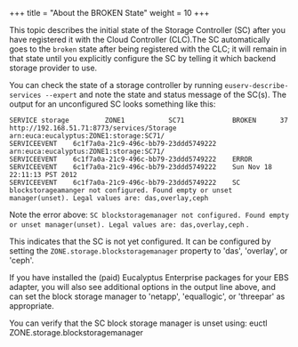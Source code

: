 +++
title = "About the BROKEN State"
weight = 10
+++

This topic describes the initial state of the Storage Controller (SC) after you have registered it with the Cloud Controller (CLC).The SC automatically goes to the `broken` state after being registered with the CLC; it will remain in that state until you explicitly configure the SC by telling it which backend storage provider to use. 

You can check the state of a storage controller by running `euserv-describe-services --expert` and note the state and status message of the SC(s). The output for an unconfigured SC looks something like this: 


    SERVICE	storage        	ZONE1        	SC71           	BROKEN    	37  	http://192.168.51.71:8773/services/Storage	arn:euca:eucalyptus:ZONE1:storage:SC71/
    SERVICEEVENT	6c1f7a0a-21c9-496c-bb79-23ddd5749222	arn:euca:eucalyptus:ZONE1:storage:SC71/
    SERVICEEVENT	6c1f7a0a-21c9-496c-bb79-23ddd5749222	ERROR
    SERVICEEVENT	6c1f7a0a-21c9-496c-bb79-23ddd5749222	Sun Nov 18 22:11:13 PST 2012
    SERVICEEVENT	6c1f7a0a-21c9-496c-bb79-23ddd5749222	SC blockstorageamanger not configured. Found empty or unset manager(unset). Legal values are: das,overlay,ceph



Note the error above: `SC blockstoragemanager not configured. Found empty or unset manager(unset). Legal values are: das,overlay,ceph` . 

This indicates that the SC is not yet configured. It can be configured by setting the `ZONE.storage.blockstoragemanager` property to 'das', 'overlay', or 'ceph'. 

If you have installed the (paid) Eucalyptus Enterprise packages for your EBS adapter, you will also see additional options in the output line above, and can set the block storage manager to 'netapp', 'equallogic', or 'threepar' as appropriate. 

You can verify that the SC block storage manager is unset using: 
    euctl ZONE.storage.blockstoragemanager



